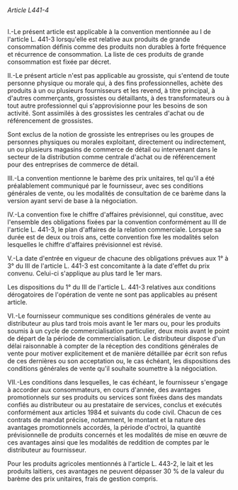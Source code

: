 ###### Article L441-4

I.-Le présent article est applicable à la convention mentionnée au I de l'article L. 441-3 lorsqu'elle est relative aux produits de grande consommation définis comme des produits non durables à forte fréquence et récurrence de consommation. La liste de ces produits de grande consommation est fixée par décret.

II.-Le présent article n'est pas applicable au grossiste, qui s'entend de toute personne physique ou morale qui, à des fins professionnelles, achète des produits à un ou plusieurs fournisseurs et les revend, à titre principal, à d'autres commerçants, grossistes ou détaillants, à des transformateurs ou à tout autre professionnel qui s'approvisionne pour les besoins de son activité. Sont assimilés à des grossistes les centrales d'achat ou de référencement de grossistes.

Sont exclus de la notion de grossiste les entreprises ou les groupes de personnes physiques ou morales exploitant, directement ou indirectement, un ou plusieurs magasins de commerce de détail ou intervenant dans le secteur de la distribution comme centrale d'achat ou de référencement pour des entreprises de commerce de détail.

III.-La convention mentionne le barème des prix unitaires, tel qu'il a été préalablement communiqué par le fournisseur, avec ses conditions générales de vente, ou les modalités de consultation de ce barème dans la version ayant servi de base à la négociation.

IV.-La convention fixe le chiffre d'affaires prévisionnel, qui constitue, avec l'ensemble des obligations fixées par la convention conformément au III de l'article L. 441-3, le plan d'affaires de la relation commerciale. Lorsque sa durée est de deux ou trois ans, cette convention fixe les modalités selon lesquelles le chiffre d'affaires prévisionnel est révisé.

V.-La date d'entrée en vigueur de chacune des obligations prévues aux 1° à 3° du III de l'article L. 441-3 est concomitante à la date d'effet du prix convenu. Celui-ci s'applique au plus tard le 1er mars.

Les dispositions du 1° du III de l'article L. 441-3 relatives aux conditions dérogatoires de l'opération de vente ne sont pas applicables au présent article.

VI.-Le fournisseur communique ses conditions générales de vente au distributeur au plus tard trois mois avant le 1er mars ou, pour les produits soumis à un cycle de commercialisation particulier, deux mois avant le point de départ de la période de commercialisation. Le distributeur dispose d'un délai raisonnable à compter de la réception des conditions générales de vente pour motiver explicitement et de manière détaillée par écrit son refus de ces dernières ou son acceptation ou, le cas échéant, les dispositions des conditions générales de vente qu'il souhaite soumettre à la négociation.

VII.-Les conditions dans lesquelles, le cas échéant, le fournisseur s'engage à accorder aux consommateurs, en cours d'année, des avantages promotionnels sur ses produits ou services sont fixées dans des mandats confiés au distributeur ou au prestataire de services, conclus et exécutés conformément aux articles 1984 et suivants du code civil. Chacun de ces contrats de mandat précise, notamment, le montant et la nature des avantages promotionnels accordés, la période d'octroi, la quantité prévisionnelle de produits concernés et les modalités de mise en œuvre de ces avantages ainsi que les modalités de reddition de comptes par le distributeur au fournisseur.

Pour les produits agricoles mentionnés à l'article L. 443-2, le lait et les produits laitiers, ces avantages ne peuvent dépasser 30 % de la valeur du barème des prix unitaires, frais de gestion compris.

